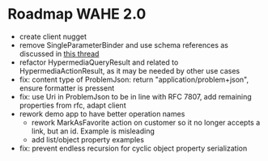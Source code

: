# Roadmap WAHE 2.0
- create client nugget
- remove SingleParameterBinder and use schema references as discussed in [this thread](https://github.com/kevinswiber/siren/issues/84)
- refactor HypermediaQueryResult and related to HypermediaActionResult, as it may be needed by other use cases
- fix: content type of ProblemJson: return "application/problem+json", ensure formatter is pressent
- fix: use Uri in ProblemJson to be in line with RFC 7807, add remaining properties from rfc, adapt client
- rework demo app to have better operation names
	- rework MarkAsFavorite action on customer so it no longer accepts a link, but an id. Example is misleading
	- add list/object property examples
- fix: prevent endless recursion for cyclic object property serialization